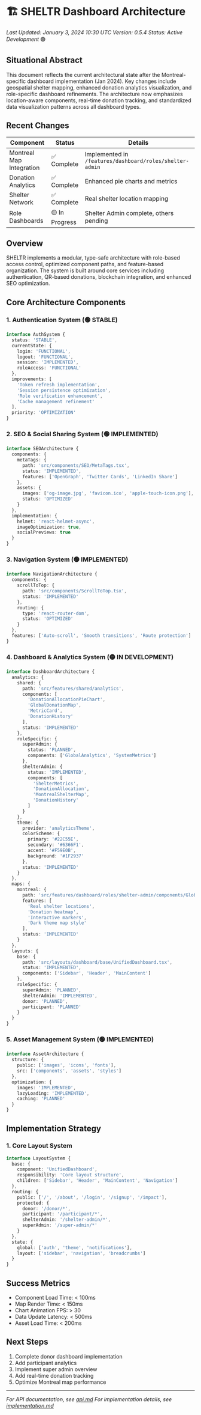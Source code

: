 # 🏗️ SHELTR Dashboard Architecture
*Last Updated: January 3, 2024 10:30 UTC*
*Version: 0.5.4*
*Status: Active Development* 🟢

## Situational Abstract
This document reflects the current architectural state after the Montreal-specific dashboard implementation (Jan 2024). Key changes include geospatial shelter mapping, enhanced donation analytics visualization, and role-specific dashboard refinements. The architecture now emphasizes location-aware components, real-time donation tracking, and standardized data visualization patterns across all dashboard types.

## Recent Changes
| Component | Status | Details |
|-----------|---------|---------|
| Montreal Map Integration | ✅ Complete | Implemented in `/features/dashboard/roles/shelter-admin` |
| Donation Analytics | ✅ Complete | Enhanced pie charts and metrics |
| Shelter Network | ✅ Complete | Real shelter location mapping |
| Role Dashboards | 🟡 In Progress | Shelter Admin complete, others pending |

## Overview
SHELTR implements a modular, type-safe architecture with role-based access control, optimized component paths, and feature-based organization. The system is built around core services including authentication, QR-based donations, blockchain integration, and enhanced SEO optimization.

## Core Architecture Components

### 1. Authentication System (🟢 STABLE)
```typescript
interface AuthSystem {
  status: 'STABLE',
  currentState: {
    login: 'FUNCTIONAL',
    logout: 'FUNCTIONAL',
    session: 'IMPLEMENTED',
    roleAccess: 'FUNCTIONAL'
  },
  improvements: [
    'Token refresh implementation',
    'Session persistence optimization',
    'Role verification enhancement',
    'Cache management refinement'
  ],
  priority: 'OPTIMIZATION'
}
```

### 2. SEO & Social Sharing System (🟢 IMPLEMENTED)
```typescript
interface SEOArchitecture {
  components: {
    metaTags: {
      path: 'src/components/SEO/MetaTags.tsx',
      status: 'IMPLEMENTED',
      features: ['OpenGraph', 'Twitter Cards', 'LinkedIn Share']
    },
    assets: {
      images: ['og-image.jpg', 'favicon.ico', 'apple-touch-icon.png'],
      status: 'OPTIMIZED'
    }
  },
  implementation: {
    helmet: 'react-helmet-async',
    imageOptimization: true,
    socialPreviews: true
  }
}
```

### 3. Navigation System (🟢 IMPLEMENTED)
```typescript
interface NavigationArchitecture {
  components: {
    scrollToTop: {
      path: 'src/components/ScrollToTop.tsx',
      status: 'IMPLEMENTED'
    },
    routing: {
      type: 'react-router-dom',
      status: 'OPTIMIZED'
    }
  },
  features: ['Auto-scroll', 'Smooth transitions', 'Route protection']
}
```

### 4. Dashboard & Analytics System (🟡 IN DEVELOPMENT)
```typescript
interface DashboardArchitecture {
  analytics: {
    shared: {
      path: 'src/features/shared/analytics',
      components: [
        'DonationAllocationPieChart',
        'GlobalDonationMap',
        'MetricCard',
        'DonationHistory'
      ],
      status: 'IMPLEMENTED'
    },
    roleSpecific: {
      superAdmin: {
        status: 'PLANNED',
        components: ['GlobalAnalytics', 'SystemMetrics']
      },
      shelterAdmin: {
        status: 'IMPLEMENTED',
        components: [
          'ShelterMetrics',
          'DonationAllocation',
          'MontrealShelterMap',
          'DonationHistory'
        ]
      }
    },
    theme: {
      provider: 'analyticsTheme',
      colorScheme: {
        primary: '#22C55E',
        secondary: '#6366F1',
        accent: '#F59E0B',
        background: '#1F2937'
      },
      status: 'IMPLEMENTED'
    }
  },
  maps: {
    montreal: {
      path: 'src/features/dashboard/roles/shelter-admin/components/GlobalDonationMap',
      features: [
        'Real shelter locations',
        'Donation heatmap',
        'Interactive markers',
        'Dark theme map style'
      ],
      status: 'IMPLEMENTED'
    }
  },
  layouts: {
    base: {
      path: 'src/layouts/dashboard/base/UnifiedDashboard.tsx',
      status: 'IMPLEMENTED',
      components: ['Sidebar', 'Header', 'MainContent']
    },
    roleSpecific: {
      superAdmin: 'PLANNED',
      shelterAdmin: 'IMPLEMENTED',
      donor: 'PLANNED',
      participant: 'PLANNED'
    }
  }
}
```

### 5. Asset Management System (🟢 IMPLEMENTED)
```typescript
interface AssetArchitecture {
  structure: {
    public: ['images', 'icons', 'fonts'],
    src: ['components', 'assets', 'styles']
  },
  optimization: {
    images: 'IMPLEMENTED',
    lazyLoading: 'IMPLEMENTED',
    caching: 'PLANNED'
  }
}
```

## Implementation Strategy

### 1. Core Layout System
```typescript
interface LayoutSystem {
  base: {
    component: 'UnifiedDashboard',
    responsibility: 'Core layout structure',
    children: ['Sidebar', 'Header', 'MainContent', 'Navigation']
  },
  routing: {
    public: ['/', '/about', '/login', '/signup', '/impact'],
    protected: {
      donor: '/donor/*',
      participant: '/participant/*',
      shelterAdmin: '/shelter-admin/*',
      superAdmin: '/super-admin/*'
    }
  },
  state: {
    global: ['auth', 'theme', 'notifications'],
    layout: ['sidebar', 'navigation', 'breadcrumbs']
  }
}
```

## Success Metrics
- Component Load Time: < 100ms
- Map Render Time: < 150ms
- Chart Animation FPS: > 30
- Data Update Latency: < 500ms
- Asset Load Time: < 200ms

## Next Steps
1. Complete donor dashboard implementation
2. Add participant analytics
3. Implement super admin overview
4. Add real-time donation tracking
5. Optimize Montreal map performance

---
*For API documentation, see [api.md](./api.md)*
*For implementation details, see [implementation.md](./implementation.md)*
